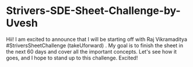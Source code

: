 # Strivers-SDE-Sheet-Challenge-by-Uvesh
Hii! I am excited to announce that I will be starting off with Raj Vikramaditya   #StriversSheetChallenge  (takeUforward) . My goal is to finish the sheet in the next 60 days and cover all the important concepts.    Let's see how it goes, and  I hope to stand up to this challenge. Excited!
